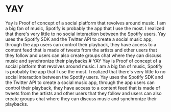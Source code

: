 # YAY
Yay is Proof of concept of a social platform that revolves around music. I am a big fan of music, Spotify is probably the app that I use the most. I realized that there's very little to no social interaction between the Spotify users. Yay uses the Spotify SDK and the Twitter API to create a social music app, through the app users can control their playback, they have access to a content feed that is made of tweets from the artists and other users that they follow and users can also create groups chat where they can discuss music and synchronize their playbacks.# YAY
Yay is Proof of concept of a social platform that revolves around music. I am a big fan of music, Spotify is probably the app that I use the most. I realized that there's very little to no social interaction between the Spotify users. Yay uses the Spotify SDK and the Twitter API to create a social music app, through the app users can control their playback, they have access to a content feed that is made of tweets from the artists and other users that they follow and users can also create groups chat where they can discuss music and synchronize their playbacks.
